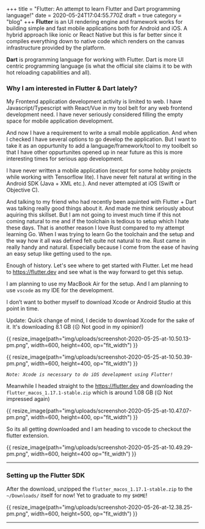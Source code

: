 +++
title = "Flutter: An attempt to learn Flutter and Dart programming language!"
date = 2020-05-24T17:04:55.770Z
draft = true
category = "blog"
+++
**Flutter** is an UI rendering engine and framework works for building simple and fast mobile applications both for Android and iOS. A hybrid approach like ionic or React Native but this is far better since it compiles everything down to native code which renders on the canvas infrastructure provided by the platform.

**Dart** is programming language for working with Flutter. Dart is more UI centric programming language (is what the official site claims it to be with hot reloading capabilities and all). 

### Why I am interested in Flutter & Dart lately?

My Frontend application development activity is limited to web. I have Javascript/Typescript with React/Vue in my tool belt for any web frontend development need. I have never seriously considered filling the empty space for mobile application development. 

And now I have a requirement to write a small mobile application. And when I checked I have several options to go develop the application. But I want to take it as an oppurtunity to add a language/framework/tool to my toolbelt so that I have other oppurtunites opened up in near future as this is more interesting times for serious app development. 

I have never written a mobile application (except for some hobby projects while working with Tensorflow lite). I have never felt natural at writing in the Android SDK (Java + XML etc.). And never attempted at iOS (Swift or Objective C). 

And talking to my friend who had recently been aquinted with Flutter + Dart was talking really good things about it. And made me think seriously about aquiring this skillset. But I am not going to invest much time if this not coming natural to me and if the toolchain is tedious to setup which I hate these days. That is another reason I love Rust compared to my attempt learning Go. When I was trying to learn Go the toolchain and the setup and the way how it all was defined felt quite not natural to me. Rust came in really handy and natural. Especially because I come from the ease of having an easy setup like getting used to the `npm`.

Enough of history. Let's see where to get started with Flutter. Let me head to https://flutter.dev and see what is the way forward to get this setup.

I am planning to use my MacBook Air for the setup. And I am planning to use `vscode` as my IDE for the development.

I don’t want to bother myself to download Xcode or Android Studio at this point in time.

Update: Quick change of mind, I decide to download Xcode for the sake of it. It's downloading 8.1 GB (☹️ Not good in my opinion!)

{{ resize_image(path="img/uploads/screenshot-2020-05-25-at-10.50.13-pm.png", width=600, height=400, op="fit_width") }}

{{ resize_image(path="img/uploads/screenshot-2020-05-25-at-10.50.39-pm.png", width=600, height=400, op="fit_width") }}

_`Note: Xcode is necessary to do iOS development using Flutter!`_

Meanwhile I headed straight to the https://flutter.dev and downloading the `flutter_macos_1.17.1-stable.zip` which is around 1.08 GB (☹️ Not impressed again)

{{ resize_image(path="img/uploads/screenshot-2020-05-25-at-10.47.07-pm.png", width=600, height=400, op="fit_width") }}

So its all getting downloaded and I am heading to vscode to checkout the flutter extension. 

{{ resize_image(path="img/uploads/screenshot-2020-05-25-at-10.49.29-pm.png", width=600, height=400 op="fit_width") }}

---

### Setting up the Flutter SDK

After the download, unzipped the `flutter_macos_1.17.1-stable.zip` to the `~/Downloads/` itself for now! Yet to graduate to my `$HOME`!

{{ resize_image(path="img/uploads/screenshot-2020-05-26-at-12.38.25-pm.png", width=600, height=500, op="fit_width") }}

---